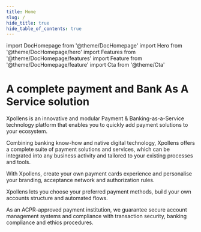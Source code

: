 ```yaml
---
title: Home
slug: /
hide_title: true
hide_table_of_contents: true
---
```


import DocHomepage from '@theme/DocHomepage'
import Hero from '@theme/DocHomepage/hero'
import Features from '@theme/DocHomepage/features'
import Feature from '@theme/DocHomepage/feature'
import Cta from '@theme/Cta'

<DocHomepage>

<!-- HERO -->

<Hero>

# A complete payment and Bank As A Service solution

Xpollens is an innovative and modular Payment & Banking-as-a-Service technology platform that enables you to quickly add payment solutions to your ecosystem.

Combining banking know-how and native digital technology, Xpollens offers a complete suite of payment solutions and services, which can be integrated into any business activity and tailored to your existing processes and tools.

<Cta
  context="hero"
  ui="button"
  link="docs/accounts/account-management"
  label="Get started"
/>

</Hero>

<!-- FEATURES -->

<Features>

<!-- Feature 1 -->

<Feature title="Easy Card issuing" icon="cb">

With Xpollens, create your own payment cards experience and personalise your branding, acceptance network and authorization rules.

<Cta
  context="feature"
  ui="inline"
  link="docs/cards/issuing"
  label="Get started"
/>

</Feature>

<!-- Feature 2 -->

<Feature title="Set up your own accounts and payment methods" icon="payment">

Xpollens lets you choose your preferred payment methods, build your own accounts structure and automated flows.
  
<Cta
  context="feature"
  ui="inline"
  link="docs/payin/general"
  label="Get started"
/>

</Feature>

<!-- Feature 3 -->

<Feature title="Delegate your customer KYC" icon="kyc">

As an ACPR-approved payment institution, we guarantee secure account management systems and compliance with transaction security, banking compliance and ethics procedures.

<Cta
  context="feature"
  ui="inline"
  link="docs/kyc/retail-customer"
  label="Get started"
/>

</Feature>

</Features>

</DocHomepage>
